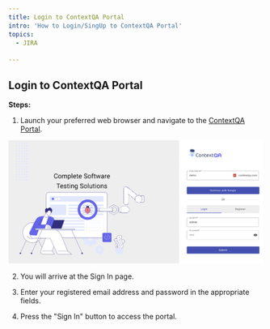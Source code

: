 ```yaml
---
title: Login to ContextQA Portal
intro: 'How to Login/SingUp to ContextQA Portal'
topics:
  - JIRA

---
```


## Login to ContextQA Portal

**Steps:**

1.  Launch your preferred web browser and navigate to the [ContextQA Portal](https://accounts.contextqa.com/).

![](imgs/sign-in-screen.png)
    
2.  You will arrive at the Sign In page.
    
3.  Enter your registered email address and password in the appropriate fields.
    
4.  Press the "Sign In" button to access the portal.